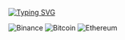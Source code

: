 <a href="https://git.io/typing-svg"><img src="https://readme-typing-svg.demolab.com?font=Fira+Code&size=30&pause=1000&color=6C1FF7&width=435&lines=Hi+there%2C+I'm+Jado..." alt="Typing SVG" /></a>

![Binance](https://img.shields.io/badge/Binance-FCD535?style=for-the-badge&logo=binance&logoColor=white)
![Bitcoin](https://img.shields.io/badge/Bitcoin-000?style=for-the-badge&logo=bitcoin&logoColor=white)
![Ethereum](https://img.shields.io/badge/Ethereum-3C3C3D?style=for-the-badge&logo=Ethereum&logoColor=white)

